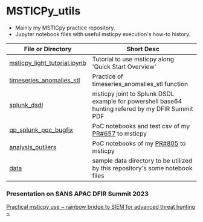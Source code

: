 # MSTICPy_utils

- Mainly my MSTICpy practice repository.
- Jupyter notebook files with useful msticpy execution's how-to history.

| File or Directory  | Short Desc |
| ------------- | ------------- |
| [msticpy_light_tutorial.ipynb](https://github.com/Tatsuya-hasegawa/MSTICPy_utils/blob/main/msticpy_light_tutorial.ipynb)  | Tutorial to use msticpy along 'Quick Start Overview' |
| [timeseries_anomalies_stl](https://github.com/Tatsuya-hasegawa/MSTICPy_utils/blob/main/timeseries_anomalies_stl)  | Practice of timeseries_anomalies_stl function |
| [splunk_dsdl](https://github.com/Tatsuya-hasegawa/MSTICPy_utils/blob/main/splunk_dsdl)  | msticpy joint to Splunk DSDL example for powershell base64 hunting refered by my DFIR Summit PDF  |
| [qp_splunk_poc_bugfix](https://github.com/Tatsuya-hasegawa/MSTICPy_utils/blob/main/qp_splunk_poc_bugfix) | PoC notebooks and test csv of my [PR#657](https://github.com/microsoft/msticpy/pull/657) to msticpy  |
| [analysis_outliers](https://github.com/Tatsuya-hasegawa/MSTICPy_utils/blob/main/analysis_outliers) | PoC notebooks of my [PR#805](https://github.com/microsoft/msticpy/pull/805) to msticpy  |
| [data](https://github.com/Tatsuya-hasegawa/MSTICPy_utils/blob/main/data)  | sample data directory to be utilized by this repository's some notebook files |

### Presentation on SANS APAC DFIR Summit 2023 

[Practical msticpy use ~ rainbow bridge to SIEM for advanced threat hunting ~](https://github.com/Tatsuya-hasegawa/MSTICPy_utils/blob/d3b5e589ab4de714b430a5274a3378bde21a3aaf/Tatsuya_Hasegawa_msticpy_SANS_APAC_DFIR_SUMMIT_2023.pdf)


